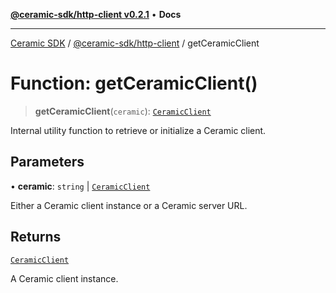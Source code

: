 [**@ceramic-sdk/http-client v0.2.1**](../README.md) • **Docs**

***

[Ceramic SDK](../../../README.md) / [@ceramic-sdk/http-client](../README.md) / getCeramicClient

# Function: getCeramicClient()

> **getCeramicClient**(`ceramic`): [`CeramicClient`](../classes/CeramicClient.md)

Internal utility function to retrieve or initialize a Ceramic client.

## Parameters

• **ceramic**: `string` \| [`CeramicClient`](../classes/CeramicClient.md)

Either a Ceramic client instance or a Ceramic server URL.

## Returns

[`CeramicClient`](../classes/CeramicClient.md)

A Ceramic client instance.
